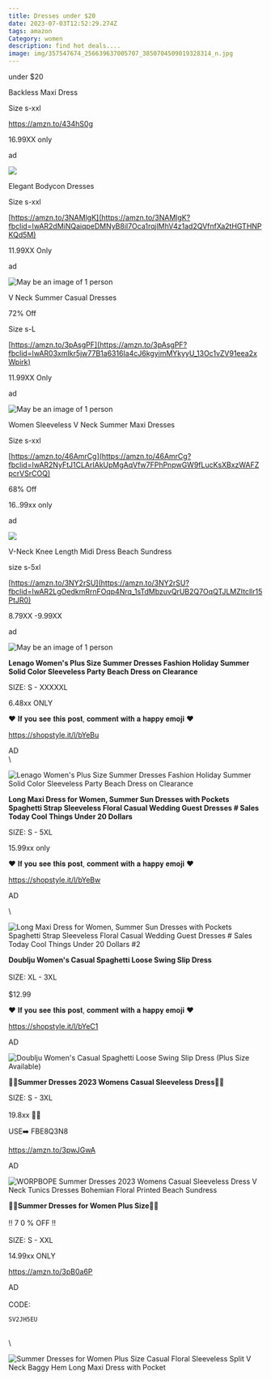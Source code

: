 ```yaml
---
title: Dresses under $20
date: 2023-07-03T12:52:29.274Z
tags: amazon
Category: women
description: find hot deals....
image: img/357547674_256639637005707_3850704509019328314_n.jpg
---
```

u﻿nder $20 

Backless Maxi Dress

Size s-xxl

https://amzn.to/434hS0g

16.99XX only

ad

![](https://m.media-amazon.com/images/I/51BwxFoAx1L._AC_SX679._SX._UX._SY._UY_.jpg)

<!--StartFragment-->

Elegant Bodycon Dresses

Size s-xxl

[https://amzn.to/3NAMlgK](https://amzn.to/3NAMlgK?fbclid=IwAR2dMiNQaiqpeDMNyB8il7Oca1rqjlMhV4z1ad2QVfnfXa2tHGTHNPKQd5M)

11.99XX Only

ad

<!--StartFragment-->

![May be an image of 1 person](https://scontent.fccu31-1.fna.fbcdn.net/v/t39.30808-6/357700288_2954492261348971_8219743320220809611_n.jpg?stp=dst-jpg_p526x296&_nc_cat=106&ccb=1-7&_nc_sid=5cd70e&_nc_ohc=7NsDX5ZInl8AX87YrfM&_nc_ht=scontent.fccu31-1.fna&oh=00_AfCTDYI57WCfvGwfSi-z2pmDZwesA2qDxVO7hwEijlnFpg&oe=64A7FFAC)

V Neck Summer Casual Dresses

72% Off

Size s-L

[https://amzn.to/3pAsgPF](https://amzn.to/3pAsgPF?fbclid=IwAR03xmIkr5jw77B1a6316Ia4cJ6kgyimMYkyyU_13Oc1vZV91eea2xWpirk)

11.99XX Only

ad

![May be an image of 1 person](https://scontent.fccu31-1.fna.fbcdn.net/v/t39.30808-6/357578993_2954489841349213_2796190228045757331_n.jpg?stp=dst-jpg_p526x296&_nc_cat=111&ccb=1-7&_nc_sid=5cd70e&_nc_ohc=vWbZu3aoWiUAX_LF87f&_nc_ht=scontent.fccu31-1.fna&oh=00_AfDTpZOXe_tLYt-b_c9CQctAgPnOYziB6HrDV3DS8yhUyA&oe=64A7D706)

<!--StartFragment-->

Women Sleeveless V Neck Summer Maxi Dresses

Size s-xxl

[https://amzn.to/46AmrCg](https://amzn.to/46AmrCg?fbclid=IwAR2NyFtJ1CLArIAkUpMgAqVfw7FPhPnpwGW9fLucKsXBxzWAFZpcrVSrCOQ)

68% Off

16..99xx only

ad

<!--StartFragment-->

![](https://m.media-amazon.com/images/I/912P+G3feCL._AC_UX569_.jpg)

<!--StartFragment-->

V-Neck Knee Length Midi Dress Beach Sundress

size s-5xl

[https://amzn.to/3NY2rSU](https://amzn.to/3NY2rSU?fbclid=IwAR2LgOedkmRrnFOqp4Nrq_1sTdMbzuvQrUB2Q7OqQTJLMZItcllr15PtJR0)

8.79XX -9.99XX

ad

<!--StartFragment-->

![May be an image of 1 person](https://scontent.fccu31-1.fna.fbcdn.net/v/t39.30808-6/357548565_2954486818016182_1149060433744955272_n.jpg?stp=dst-jpg_p526x296&_nc_cat=109&ccb=1-7&_nc_sid=5cd70e&_nc_ohc=k9etfOVdmBUAX9yh1__&_nc_ht=scontent.fccu31-1.fna&oh=00_AfCssAM7MYTQo_gBmHBlVbQS_-LWskq8BX53ZCmoemihtg&oe=64A7AE8E)

<!--EndFragment-->

**Lenago Women's Plus Size Summer Dresses Fashion Holiday Summer Solid Color Sleeveless Party Beach Dress on Clearance**

SIZE: S - XXXXXL

6.48xx ONLY

❤️ 𝐈𝐟 𝐲𝐨𝐮 𝐬𝐞𝐞 𝐭𝐡𝐢𝐬 𝐩𝐨𝐬𝐭, 𝐜𝐨𝐦𝐦𝐞𝐧𝐭 𝐰𝐢𝐭𝐡 𝐚 𝐡𝐚𝐩𝐩𝐲 𝐞𝐦𝐨𝐣𝐢 ❤️

https://shopstyle.it/l/bYeBu

AD\
\
<!--StartFragment-->

![Lenago Women's Plus Size Summer Dresses Fashion Holiday Summer Solid Color Sleeveless Party Beach Dress on Clearance](https://i5.walmartimages.com/asr/a334c210-12dd-4ef9-ba40-74e76a4bead9.7161c35ffd6618531897c05cb35f8b51.jpeg?odnHeight=2000&odnWidth=2000&odnBg=FFFFFF&odnDynImageQuality=85)

<!--EndFragment-->





**Long Maxi Dress for Women, Summer Sun Dresses with Pockets Spaghetti Strap Sleeveless Floral Casual Wedding Guest Dresses # Sales Today Cool Things Under 20 Dollars**

S﻿IZE: S - 5XL

15.99xx only

❤️ 𝐈𝐟 𝐲𝐨𝐮 𝐬𝐞𝐞 𝐭𝐡𝐢𝐬 𝐩𝐨𝐬𝐭, 𝐜𝐨𝐦𝐦𝐞𝐧𝐭 𝐰𝐢𝐭𝐡 𝐚 𝐡𝐚𝐩𝐩𝐲 𝐞𝐦𝐨𝐣𝐢 ❤️

https://shopstyle.it/l/bYeBw

AD

\
<!--StartFragment-->

![Long Maxi Dress for Women, Summer Sun Dresses with Pockets Spaghetti Strap Sleeveless Floral Casual Wedding Guest Dresses # Sales Today Cool Things Under 20 Dollars #2](https://i5.walmartimages.com/asr/84782050-a648-4fa6-bf29-ad97bbe73a8a.9ff81417655465c021c0e27157c85369.jpeg?odnHeight=2000&odnWidth=2000&odnBg=FFFFFF&odnDynImageQuality=85)

<!--EndFragment-->





**Doublju Women's Casual Spaghetti Loose Swing Slip Dress** \
\
SIZE: XL - 3XL\
\
$12.99

❤️ 𝐈𝐟 𝐲𝐨𝐮 𝐬𝐞𝐞 𝐭𝐡𝐢𝐬 𝐩𝐨𝐬𝐭, 𝐜𝐨𝐦𝐦𝐞𝐧𝐭 𝐰𝐢𝐭𝐡 𝐚 𝐡𝐚𝐩𝐩𝐲 𝐞𝐦𝐨𝐣𝐢 ❤️

https://shopstyle.it/l/bYeC1

AD

<!--StartFragment-->

![Doublju Women's Casual Spaghetti Loose Swing Slip Dress (Plus Size Available)](https://i5.walmartimages.com/asr/d6de0390-b803-40dc-aec9-e4d36a0e5ef1.18d02025965523a44870b4caf51f668b.jpeg?odnHeight=2000&odnWidth=2000&odnBg=FFFFFF&odnDynImageQuality=85)

<!--EndFragment-->



**👗👗Summer Dresses 2023 Womens Casual Sleeveless Dress👗👗**

S﻿IZE: S - 3XL\
\
19.8xx 🌹🌹

USE➡️ FBE8Q3N8

https://amzn.to/3pwJGwA

AD

<!--StartFragment-->

![WORPBOPE Summer Dresses 2023 Womens Casual Sleeveless Dress V Neck Tunics Dresses Bohemian Floral Printed Beach Sundress](https://m.media-amazon.com/images/I/61nCy13JN2L._AC_UX522_.jpg)

<!--EndFragment-->



**🌷🌹Summer Dresses for Women Plus Size🌷🌹**\
\
‼ 7 0 % OFF ‼\
\
S﻿IZE: S - XXL

14.99xx ONLY

https://amzn.to/3pB0a6P

AD\
\
C﻿ODE: <pre><code class="language-js" data-prismjs-copy="Click to Copy">SV2JH5EU</code></pre>\
\
<!--StartFragment-->

![Summer Dresses for Women Plus Size Casual Floral Sleeveless Split V Neck Baggy Hem Long Maxi Dress with Pocket](https://m.media-amazon.com/images/I/71S0kOdkAjL._AC_UX522_.jpg)

<!--EndFragment-->